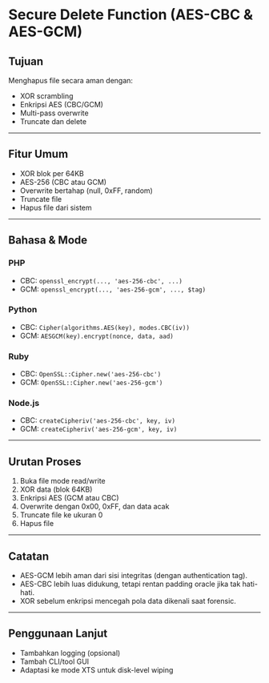 # Secure Delete Function (AES-CBC & AES-GCM)

## Tujuan

Menghapus file secara aman dengan:

* XOR scrambling
* Enkripsi AES (CBC/GCM)
* Multi-pass overwrite
* Truncate dan delete

---

## Fitur Umum

* XOR blok per 64KB
* AES-256 (CBC atau GCM)
* Overwrite bertahap (null, 0xFF, random)
* Truncate file
* Hapus file dari sistem

---

## Bahasa & Mode

### PHP

* CBC: `openssl_encrypt(..., 'aes-256-cbc', ...)`
* GCM: `openssl_encrypt(..., 'aes-256-gcm', ..., $tag)`

### Python

* CBC: `Cipher(algorithms.AES(key), modes.CBC(iv))`
* GCM: `AESGCM(key).encrypt(nonce, data, aad)`

### Ruby

* CBC: `OpenSSL::Cipher.new('aes-256-cbc')`
* GCM: `OpenSSL::Cipher.new('aes-256-gcm')`

### Node.js

* CBC: `createCipheriv('aes-256-cbc', key, iv)`
* GCM: `createCipheriv('aes-256-gcm', key, iv)`

---

## Urutan Proses

1. Buka file mode read/write
2. XOR data (blok 64KB)
3. Enkripsi AES (GCM atau CBC)
4. Overwrite dengan 0x00, 0xFF, dan data acak
5. Truncate file ke ukuran 0
6. Hapus file

---

## Catatan

* AES-GCM lebih aman dari sisi integritas (dengan authentication tag).
* AES-CBC lebih luas didukung, tetapi rentan padding oracle jika tak hati-hati.
* XOR sebelum enkripsi mencegah pola data dikenali saat forensic.

---

## Penggunaan Lanjut

* Tambahkan logging (opsional)
* Tambah CLI/tool GUI
* Adaptasi ke mode XTS untuk disk-level wiping
